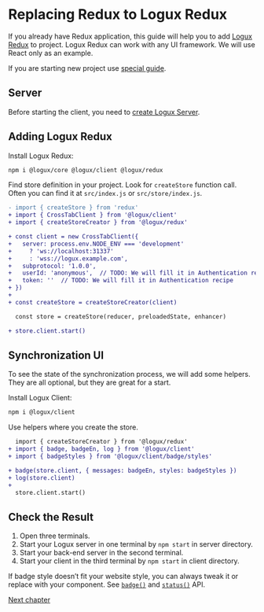 # Replacing Redux to Logux Redux

If you already have Redux application, this guide will help you to add [Logux Redux] to project. Logux Redux can work with any UI framework. We will use React only as an example.

If you are starting new project use [special guide].

[special guide]: ./new-redux-client.md
[Logux Redux]: https://github.com/logux/redux


## Server

Before starting the client, you need to [create Logux Server].

[create Logux Server]: ./node-server.md


## Adding Logux Redux

Install Logux Redux:

```sh
npm i @logux/core @logux/client @logux/redux
```

</details>

Find store definition in your project. Look for `createStore` function call. Often you can find it at `src/index.js` or `src/store/index.js`.

```diff
- import { createStore } from 'redux'
+ import { CrossTabClient } from '@logux/client'
+ import { createStoreCreator } from '@logux/redux'
```

```diff
+ const client = new CrossTabClient({
+   server: process.env.NODE_ENV === 'development'
+     ? 'ws://localhost:31337'
+     : 'wss://logux.example.com',
+   subprotocol: '1.0.0',
+   userId: 'anonymous',  // TODO: We will fill it in Authentication recipe
+   token: ''  // TODO: We will fill it in Authentication recipe
+ })
+
+ const createStore = createStoreCreator(client)

  const store = createStore(reducer, preloadedState, enhancer)

+ store.client.start()
```


## Synchronization UI

To see the state of the synchronization process, we will add some helpers. They are all optional, but they are great for a start.

Install Logux Client:

```sh
npm i @logux/client
```

Use helpers where you create the store.

```diff
  import { createStoreCreator } from '@logux/redux'
+ import { badge, badgeEn, log } from '@logux/client'
+ import { badgeStyles } from '@logux/client/badge/styles'
```

```diff
+ badge(store.client, { messages: badgeEn, styles: badgeStyles })
+ log(store.client)
+
  store.client.start()
```


## Check the Result

1. Open three terminals.
2. Start your Logux server in one terminal by `npm start` in server directory.
3. Start your back-end server in the second terminal.
4. Start your client in the third terminal by `npm start` in client directory.

If badge style doesn’t fit your website style, you can always tweak it or replace with your component. See [`badge()`](https://logux.org/web-api/#globals-badge) and [`status()`](https://logux.org/web-api/#globals-status) API.

[Next chapter](../architecture/core.md)
